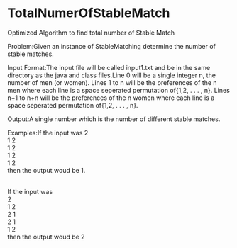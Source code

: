 # TotalNumerOfStableMatch
Optimized Algorithm to find total number of Stable Match

Problem:Given an instance of StableMatching determine the number of stable matches.

Input Format:The input file will be called input1.txt and be in the same directory as the java and class files.Line 0 will be a single integer n, the number of men (or women).  Lines 1 to n will be the preferences of the n men where each line is a space seperated permutation of{1,2, . . . , n}.  Lines n+1 to n+n will be the preferences of the n women where each line is a space seperated permutation of{1,2, . . . , n}.

Output:A single number which is the number of different stable matches.

Examples:If the input was 2 </br>
1 2 </br>
1 2 </br>
1 2 </br>
1 2 </br>
then the output woud be 1. </br> </br>

If the input was </br>
2 </br>
1 2 </br>
2 1 </br>
2 1 </br>
1 2 </br>
then the output woud be 2 </br> </br>
